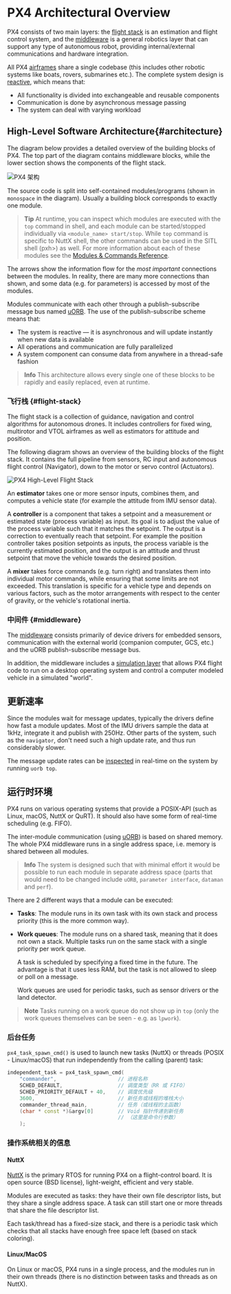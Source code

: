 # PX4 Architectural Overview

PX4 consists of two main layers: the [flight stack](#flight-stack) is an estimation and flight control system, and the [middleware](#middleware) is a general robotics layer that can support any type of autonomous robot, providing internal/external communications and hardware integration.

All PX4 [airframes](../airframes/README.md) share a single codebase (this includes other robotic systems like boats, rovers, submarines etc.). The complete system design is [reactive](http://www.reactivemanifesto.org), which means that:

- All functionality is divided into exchangeable and reusable components
- Communication is done by asynchronous message passing
- The system can deal with varying workload

## High-Level Software Architecture{#architecture}

The diagram below provides a detailed overview of the building blocks of PX4. The top part of the diagram contains middleware blocks, while the lower section shows the components of the flight stack.

![PX4 架构](../../assets/diagrams/PX4_Architecture.svg)

<!-- This diagram can be updated from 
[here](https://drive.google.com/file/d/0B1TDW9ajamYkaGx3R0xGb1NaeU0/view?usp=sharing) 
and opened with draw.io Diagrams. You might need to request access if you
don't have a px4.io Google account.
Caution: it can happen that after exporting some of the arrows are wrong. In
that case zoom into the graph until the arrows are correct, and then export
again. -->

The source code is split into self-contained modules/programs (shown in `monospace` in the diagram). Usually a building block corresponds to exactly one module.

> **Tip** At runtime, you can inspect which modules are executed with the `top` command in shell, and each module can be started/stopped individually via `<module_name> start/stop`. While `top` command is specific to NuttX shell, the other commands can be used in the SITL shell (pxh>) as well. For more information about each of these modules see the [Modules & Commands Reference](../middleware/modules_main.md).

The arrows show the information flow for the *most important* connections between the modules. In reality, there are many more connections than shown, and some data (e.g. for parameters) is accessed by most of the modules.

Modules communicate with each other through a publish-subscribe message bus named [uORB](../middleware/uorb.md). The use of the publish-subscribe scheme means that:

- The system is reactive — it is asynchronous and will update instantly when new data is available
- All operations and communication are fully parallelized
- A system component can consume data from anywhere in a thread-safe fashion

> **Info** This architecture allows every single one of these blocks to be rapidly and easily replaced, even at runtime.

### 飞行栈 {#flight-stack}

The flight stack is a collection of guidance, navigation and control algorithms for autonomous drones. It includes controllers for fixed wing, multirotor and VTOL airframes as well as estimators for attitude and position.

The following diagram shows an overview of the building blocks of the flight stack. It contains the full pipeline from sensors, RC input and autonomous flight control (Navigator), down to the motor or servo control (Actuators).

![PX4 High-Level Flight Stack](../../assets/diagrams/PX4_High-Level_Flight-Stack.svg) <!-- This diagram can be updated from 
[here](https://drive.google.com/a/px4.io/file/d/15J0eCL77fHbItA249epT3i2iOx4VwJGI/view?usp=sharing) 
and opened with draw.io Diagrams. You might need to request access if you
don't have a px4.io Google account.
Caution: it can happen that after exporting some of the arrows are wrong. In
that case zoom into the graph until the arrows are correct, and then export
again. -->

An **estimator** takes one or more sensor inputs, combines them, and computes a vehicle state (for example the attitude from IMU sensor data).

A **controller** is a component that takes a setpoint and a measurement or estimated state (process variable) as input. Its goal is to adjust the value of the process variable such that it matches the setpoint. The output is a correction to eventually reach that setpoint. For example the position controller takes position setpoints as inputs, the process variable is the currently estimated position, and the output is an attitude and thrust setpoint that move the vehicle towards the desired position.

A **mixer** takes force commands (e.g. turn right) and translates them into individual motor commands, while ensuring that some limits are not exceeded. This translation is specific for a vehicle type and depends on various factors, such as the motor arrangements with respect to the center of gravity, or the vehicle's rotational inertia.

### 中间件 {#middleware}

The [middleware](../middleware/README.md) consists primarily of device drivers for embedded sensors, communication with the external world (companion computer, GCS, etc.) and the uORB publish-subscribe message bus.

In addition, the middleware includes a [simulation layer](../simulation/README.md) that allows PX4 flight code to run on a desktop operating system and control a computer modeled vehicle in a simulated "world".

## 更新速率

Since the modules wait for message updates, typically the drivers define how fast a module updates. Most of the IMU drivers sample the data at 1kHz, integrate it and publish with 250Hz. Other parts of the system, such as the `navigator`, don't need such a high update rate, and thus run considerably slower.

The message update rates can be [inspected](../middleware/uorb.md#urb-top-command) in real-time on the system by running `uorb top`.

## 运行时环境

PX4 runs on various operating systems that provide a POSIX-API (such as Linux, macOS, NuttX or QuRT). It should also have some form of real-time scheduling (e.g. FIFO).

The inter-module communication (using [uORB](../middleware/uorb.md)) is based on shared memory. The whole PX4 middleware runs in a single address space, i.e. memory is shared between all modules.

> **Info** The system is designed such that with minimal effort it would be possible to run each module in separate address space (parts that would need to be changed include `uORB`, `parameter interface`, `dataman` and `perf`).

There are 2 different ways that a module can be executed:

- **Tasks**: The module runs in its own task with its own stack and process priority (this is the more common way). 
- **Work queues**: The module runs on a shared task, meaning that it does not own a stack. Multiple tasks run on the same stack with a single priority per work queue.
    
    A task is scheduled by specifying a fixed time in the future. The advantage is that it uses less RAM, but the task is not allowed to sleep or poll on a message.
    
    Work queues are used for periodic tasks, such as sensor drivers or the land detector.

> **Note** Tasks running on a work queue do not show up in `top` (only the work queues themselves can be seen - e.g. as `lpwork`).

### 后台任务

`px4_task_spawn_cmd()` is used to launch new tasks (NuttX) or threads (POSIX - Linux/macOS) that run independently from the calling (parent) task:

```cpp
independent_task = px4_task_spawn_cmd(
    "commander",                    // 进程名称
    SCHED_DEFAULT,                  // 调度类型（RR 或 FIFO）
    SCHED_PRIORITY_DEFAULT + 40,    // 调度优先级
    3600,                           // 新任务或线程的堆栈大小
    commander_thread_main,          // 任务（或线程的主函数）
    (char * const *)&argv[0]        // Void 指针传递到新任务
                                    // （这里是命令行参数）
    );
```

### 操作系统相关的信息

#### NuttX

[NuttX](http://nuttx.org/) is the primary RTOS for running PX4 on a flight-control board. It is open source (BSD license), light-weight, efficient and very stable.

Modules are executed as tasks: they have their own file descriptor lists, but they share a single address space. A task can still start one or more threads that share the file descriptor list.

Each task/thread has a fixed-size stack, and there is a periodic task which checks that all stacks have enough free space left (based on stack coloring).

#### Linux/MacOS

On Linux or macOS, PX4 runs in a single process, and the modules run in their own threads (there is no distinction between tasks and threads as on NuttX).